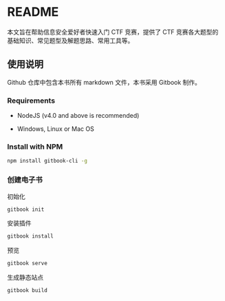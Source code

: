 # README

本文旨在帮助信息安全爱好者快速入门 CTF 竞赛，提供了 CTF 竞赛各大题型的基础知识、常见题型及解题思路、常用工具等。

## 使用说明

Github 仓库中包含本书所有 markdown 文件，本书采用 Gitbook 制作。

### Requirements

* NodeJS \(v4.0 and above is recommended\)

* Windows, Linux or Mac OS


### Install with NPM

```bash
npm install gitbook-cli -g
```

### 创建电子书

初始化

```bash
gitbook init
```

安装插件

```bash
gitbook install
```

预览

```bash
gitbook serve
```

生成静态站点

```bash
gitbook build
```


